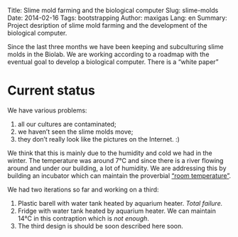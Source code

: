 Title: Slime mold farming and the biological computer
Slug: slime-molds
Date: 2014-02-16
Tags: bootstrapping
Author: maxigas
Lang: en
Summary: Project desription of slime mold farming and the development of the biological computer.

Since the last three months we have been keeping and subculturing slime molds in the Biolab.  We are working according to a roadmap with the eventual goal to develop a biological computer.  There is a “white paper”

# Current status

We have various problems:

 1. all our cultures are contaminated;
 2. we haven’t seen the slime molds move;
 3. they don’t really look like the pictures on the Internet. :)

We think that this is mainly due to the humidity and cold we had in the winter.  The temperature was around 7℃ and since there is a river flowing around and under our building, a lot of humidity.  We are addressing this by building an incubator which can maintain the proverbial [“room temperature”].

We had two iterations so far and working on a third:

 1. Plastic barell with water tank heated by aquarium heater.  *Total failure.*
 2. Fridge with water tank heated by aquarium heater.  We can maintain 14℃ in this contraption which is *not enough*.
 3. The third design is should be soon described here soon.

[“room temperature”]: http://en.wikipedia.org/wiki/Room_temperature


